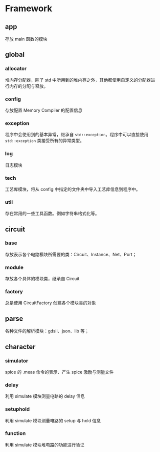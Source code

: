# Framework

## app

存放 main 函数的模块



## global

### allocator

堆内存分配器，除了 std 中所用到的堆内存之外，其他都使用自定义的分配器进行内存的分配与释放。

### config

存放配置 Memory Compiler 的配置信息

### exception

程序中会使用到的基本异常，继承自 `std::exception`。程序中可以直接使用 `std::exception` 类接受所有的异常类型。

### log

日志模块

### tech

工艺库模块，将从 config 中指定的文件夹中导入工艺库信息到程序中。

### util

存在常用的一些工具函数。例如字符串格式化等。



## circuit

### base

存放表示各个电路模块所需要的类：Circuit、Instance、Net、Port；

### module

存放各个具体的模块类，继承自 Circuit

### factory

总是使用 CircuitFactory 创建各个模块类的对象



## parse

各种文件的解析模块：gdsii、json、lib 等；



## character

### simulator

spice 的 .meas 命令的表示、产生 spice 激励与测量文件

### delay

利用 simulate 模块测量电路的 delay 信息

### setuphold

利用 simulate 模块测量电路的 setup 与 hold 信息

### function

利用 simulate 模块堆电路的功能进行验证

